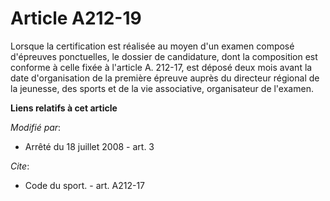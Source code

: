 # Article A212-19

Lorsque la certification est réalisée au moyen d'un examen composé d'épreuves ponctuelles, le dossier de candidature, dont la
composition est conforme à celle fixée à l'article A. 212-17, est déposé deux mois avant la date d'organisation de la
première épreuve auprès du directeur régional de la jeunesse, des sports et de la vie associative, organisateur de l'examen.

**Liens relatifs à cet article**

_Modifié par_:

  - Arrêté du 18 juillet 2008 - art. 3

_Cite_:

  - Code du sport. - art. A212-17
